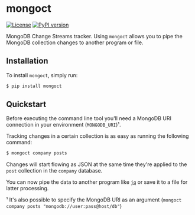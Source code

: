# mongoct

[![License](https://img.shields.io/github/license/mashape/apistatus.svg)](LICENSE)
[![PyPI version](https://badge.fury.io/py/mongoct.svg)](https://badge.fury.io/py/mongoct)

MongoDB Change Streams tracker. Using `mongoct` allows you to pipe the MongoDB collection changes to another program or file.

## Installation

To install `mongoct`, simply run:

```bash
$ pip install mongoct
```

## Quickstart

Before executing the command line tool you'll need a MongoDB URI connection in your environment (`MONGODB_URI`)¹.

Tracking changes in a certain collection is as easy as running the following command:

```bash
$ mongoct company posts
```

Changes will start flowing as JSON at the same time they're applied to the `post` collection in the `company` database.

You can now pipe the data to another program like [`jq`](https://stedolan.github.io/jq/) or save it to a file for latter processing.

¹ It's also possible to specify the MongoDB URI as an argument (`mongoct company posts "mongodb://user:pass@host/db"`)
